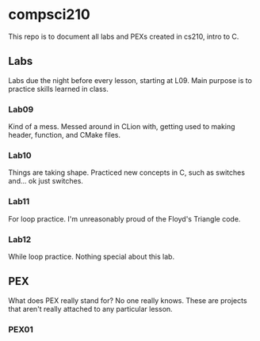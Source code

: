 # compsci210
This repo is to document all labs and PEXs created
in cs210, intro to C.

## Labs
Labs due the night before every lesson, starting at L09.
Main purpose is to practice skills learned in class.

### Lab09
Kind of a mess. Messed around in CLion with, getting used to making header, 
function, and CMake files.

### Lab10
Things are taking shape. Practiced new concepts in C, such as switches and... ok just 
switches.

### Lab11
For loop practice. I'm unreasonably proud of the Floyd's Triangle code.

### Lab12
While loop practice. Nothing special about this lab.

## PEX
What does PEX really stand for? No one really knows.
These are projects that aren't really attached to any particular lesson.

### PEX01
